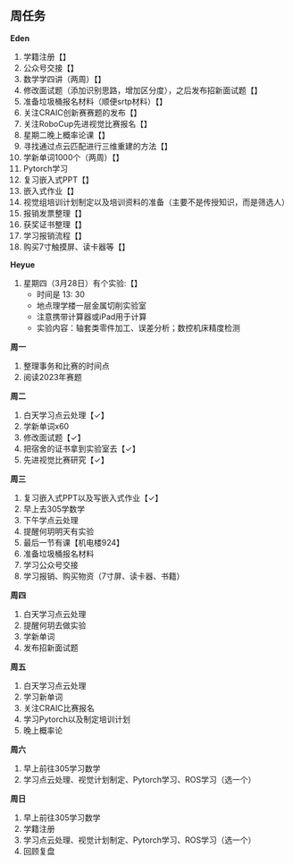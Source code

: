 ## 周任务
**Eden**

1. 学籍注册【】
2. 公众号交接【】
3. 数学学四讲（两周）【】
4. 修改面试题（添加识别思路，增加区分度），之后发布招新面试题【】
5. 准备垃圾桶报名材料（顺便srtp材料）【】
6. 关注CRAIC创新赛赛题的发布【】
7. 关注RoboCup先进视觉比赛报名【】
8. 星期二晚上概率论课【】
9. 寻找通过点云匹配进行三维重建的方法【】
10. 学新单词1000个（两周）【】
11. Pytorch学习
12. 复习嵌入式PPT【】
13. 嵌入式作业【】
14. 视觉组培训计划制定以及培训资料的准备（主要不是传授知识，而是筛选人）
15. 报销发票整理【】
16. 获奖证书整理【】
17. 学习报销流程【】
18. 购买7寸触摸屏、读卡器等【】

**Heyue**

1. 星期四（3月28日）有个实验:【】
   - 时间是 13: 30
   - 地点理学楼一层金属切削实验室
   - 注意携带计算器或iPad用于计算
   - 实验内容：轴套类零件加工、误差分析；数控机床精度检测

**周一**

1. 整理事务和比赛的时间点
1. 阅读2023年赛题

**周二**

1. 白天学习点云处理【✓】
2. 学新单词x60
3. 修改面试题【✓】
5. 把宿舍的证书拿到实验室去【✓】
6. 先进视觉比赛研究【✓】

**周三**

1. 复习嵌入式PPT以及写嵌入式作业【✓】
2. 早上去305学数学
3. 下午学点云处理
4. 提醒何玥明天有实验
5. 最后一节有课【机电楼924】
6. 准备垃圾桶报名材料
7. 学习公众号交接
8. 学习报销、购买物资（7寸屏、读卡器、书籍）

**周四**

1. 白天学习点云处理
2. 提醒何玥去做实验
3. 学新单词
4. 发布招新面试题

**周五**

1. 白天学习点云处理
2. 学习新单词
3. 关注CRAIC比赛报名
4. 学习Pytorch以及制定培训计划
5. 晚上概率论

**周六**

1. 早上前往305学习数学
1. 学习点云处理、视觉计划制定、Pytorch学习、ROS学习（选一个）

**周日**

1. 早上前往305学习数学
1. 学籍注册
1. 学习点云处理、视觉计划制定、Pytorch学习、ROS学习（选一个）
1. 回顾复盘